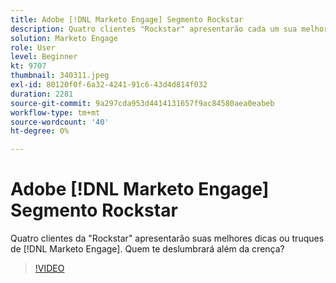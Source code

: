 ```yaml
---
title: Adobe [!DNL Marketo Engage] Segmento Rockstar
description: Quatro clientes "Rockstar" apresentarão cada um sua melhor [!DNL Marketo Engage] dica ou truque. Quem te deslumbrará além da crença?
solution: Marketo Engage
role: User
level: Beginner
kt: 9707
thumbnail: 340311.jpeg
exl-id: 80120f0f-6a32-4241-91c6-43d4d814f032
duration: 2281
source-git-commit: 9a297cda953d4414131657f9ac84580aea0eabeb
workflow-type: tm+mt
source-wordcount: '40'
ht-degree: 0%

---
```


# Adobe [!DNL Marketo Engage] Segmento Rockstar

Quatro clientes da &quot;Rockstar&quot; apresentarão suas melhores dicas ou truques de [!DNL Marketo Engage]. Quem te deslumbrará além da crença?

>[!VIDEO](https://video.tv.adobe.com/v/340311/?quality=12&learn=on)
